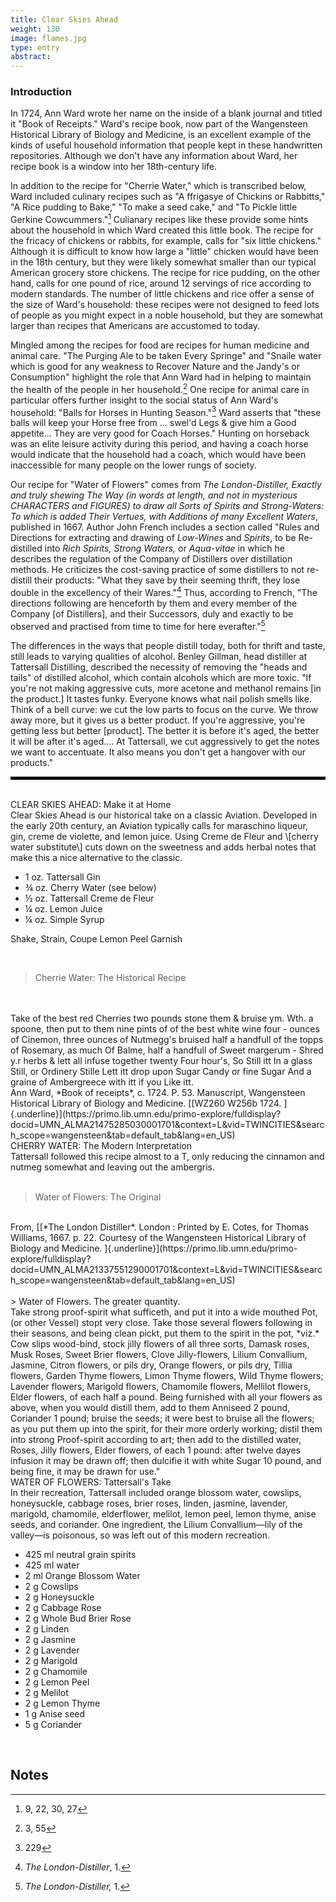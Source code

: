 ```yaml
---
title: Clear Skies Ahead
weight: 130
image: flames.jpg
type: entry
abstract:
---
```


### Introduction

In 1724, Ann Ward wrote her name on the inside of a blank journal and titled it "Book of Receipts." Ward's recipe book, now part of the Wangensteen Historical Library of Biology and Medicine, is an excellent example of the kinds of useful household information that people kept in these handwritten repositories. Although we don't have any information about Ward, her recipe book is a window into her 18th-century life.

In addition to the recipe for "Cherrie Water," which is transcribed below, Ward included culinary recipes such as "A ffrigasye of Chickins or Rabbitts," "A Rice pudding to Bake," "To make a seed cake," and "To Pickle little Gerkine Cowcummers."[^1] Culianary recipes like these provide some hints about the household in which Ward created this little book. The recipe for the fricacy of chickens or rabbits, for example, calls for "six little chickens." Although it is difficult to know how large a "little" chicken would have been in the 18th century, but they were likely somewhat smaller than our typical American grocery store chickens. The recipe for rice pudding, on the other hand, calls for one pound of rice, around 12 servings of rice according to modern standards. The number of little chickens and rice offer a sense of the size of Ward's household: these recipes were not designed to feed lots of people as you might expect in a noble household, but they are somewhat larger than recipes that Americans are accustomed to today.

Mingled among the recipes for food are recipes for human medicine and animal care. "The Purging Ale to be taken Every Springe" and "Snaile water which is good for any weakness to Recover Nature and the Jandy's or Consumption" highlight the role that Ann Ward had in helping to maintain the health of the people in her household.[^2] One recipe for animal care in particular offers further insight to the social status of Ann Ward's household: "Balls for Horses in Hunting Season."[^3] Ward asserts that "these balls will keep your Horse free from ... swel'd Legs & give him a Good appetite... They are very good for Coach Horses." Hunting on horseback was an elite leisure activity during this period, and having a coach horse would indicate that the household had a coach, which would have been inaccessible for many people on the lower rungs of society.

Our recipe for "Water of Flowers" comes from *The London-Distiller, Exactly and truly shewing The Way (in words at length, and not in mysterious CHARACTERS and FIGURES) to draw all Sorts of Spirits and Strong-Waters: To which is added Their Vertues, with Additions of many Excellent Waters*, published in 1667. Author John French includes a section called "Rules and Directions for extracting and drawing of *Low-Wines* and *Spirits*, to be Re-distilled into *Rich Spirits, Strong Waters,* or *Aqua-vitae* in which he describes the regulation of the Company of Distillers over distillation methods. He criticizes the cost-saving practice of some distillers to not re-distill their products: "What they save by their seeming thrift, they lose double in the excellency of their Wares."[^4] Thus, according to French, "The directions following are henceforth by them and every member of the Company \[of Distillers\], and their Successors, duly and exactly to be observed and practised from time to time for here everafter."[^5]

The differences in the ways that people distill today, both for thrift and taste, still leads to varying qualities of alcohol. Benley Gillman, head distiller at Tattersall Distilling, described the necessity of removing the "heads and tails" of distilled alcohol, which contain alcohols which are more toxic. "If you're not making aggressive cuts, more acetone and methanol remains \[in the product.\] It tastes funky. Everyone knows what nail polish smells like. Think of a bell curve: we cut the low parts to focus on the curve. We throw away more, but it gives us a better product. If you're aggressive, you're getting less but better \[product\]. The better it is before it's aged, the better it will be after it's aged.... At Tattersall, we cut aggressively to get the notes we want to accentuate. It also means you don't get a hangover with our products."

<hr style="border: 2px solid black;" />

<br>

<div class="boxed">
CLEAR SKIES AHEAD: Make it at Home
<br>
Clear Skies Ahead is our historical take on a classic Aviation. Developed in the early 20th century, an Aviation typically calls for maraschino liqueur, gin, creme de violette, and lemon juice. Using Creme de Fleur and \[cherry water substitute\] cuts down on the sweetness and adds herbal notes that make this a nice alternative to the classic.

- 1 oz. Tattersall Gin
- ¾ oz. Cherry Water (see below)
- ½ oz. Tattersall Creme de Fleur
- ¼ oz. Lemon Juice
- ¼ oz. Simple Syrup

Shake, Strain, Coupe
Lemon Peel Garnish
</div>
<br>

>Cherrie Water: The Historical Recipe
<br>
<br>
Take of the best red Cherries two pounds stone them & bruise ym. Wth. a spoone, then put to them nine pints of of the best white wine four - ounces of Cinemon, three ounces of Nutmegg's bruised half a handfull of the topps of Rosemary, as much Of Balme, half a handfull of Sweet margerum - Shred y.r herbs & lett all infuse together twenty Four hour's, So Still itt In a glass Still, or Ordinery Stille Lett itt drop upon Sugar Candy or fine Sugar And a graine of Ambergreece with itt if you Like itt.
<br>
Ann Ward, *Book of receipts*, c. 1724. P. 53. Manuscript, Wangensteen Historical Library of Biology and Medicine. [[WZ260 W256b 1724.
 ]{.underline}](https://primo.lib.umn.edu/primo-explore/fulldisplay?docid=UMN_ALMA21475285030001701&context=L&vid=TWINCITIES&search_scope=wangensteen&tab=default_tab&lang=en_US)

<br>
<div class="boxed">
CHERRY WATER: The Modern Interpretation
<br>
Tattersall followed this recipe almost to a T, only reducing the cinnamon and nutmeg somewhat and leaving out the ambergris.
</div>
<br>

>Water of Flowers: The Original
<br>
From, [[*The London Distiller*. London : Printed by E. Cotes, for Thomas Williams, 1667. p. 22. Courtesy of the Wangensteen Historical Library of Biology and Medicine. ]{.underline}](https://primo.lib.umn.edu/primo-explore/fulldisplay?docid=UMN_ALMA21337551290001701&context=L&vid=TWINCITIES&search_scope=wangensteen&tab=default_tab&lang=en_US)
<br>
<br>
> Water of Flowers. The greater quantity.
<br>
Take strong proof-spirit what sufficeth, and put it into a wide mouthed Pot, (or other Vessel) stopt very close. Take those several flowers following in their seasons, and being clean pickt, put them to the spirit in the pot, *viz.* Cow slips wood-bind, stock jilly flowers of all three sorts, Damask roses, Musk Roses, Sweet Brier flowers, Clove Jilly-flowers, Lilium Convallium, Jasmine, Citron flowers, or pils dry, Orange flowers, or pils dry, Tillia flowers, Garden Thyme flowers, Limon Thyme flowers, Wild Thyme flowers; Lavender flowers, Marigold flowers, Chamomile flowers, Mellilot flowers, Elder flowers, of each half a pound. Being furnished with all your flowers as above, when you would distill them, add to them Anniseed 2 pound, Coriander 1 pound; bruise the seeds; it were best to bruise all the flowers; as you put them up into the spirit, for their more orderly working; distil them into strong Proof-spirit according to art; then add to the distilled water, Roses, Jilly flowers, Elder flowers, of each 1 pound: after twelve dayes infusion it may be drawn off; then dulcifie it with white Sugar 10 pound, and being fine, it may be drawn for use."

<br>
<div class="boxed">
WATER OF FLOWERS: Tattersall's Take
<br>
In their recreation, Tattersall included orange blossom water, cowslips, honeysuckle, cabbage roses, brier roses, linden, jasmine, lavender, marigold, chamomile, elderflower, melilot, lemon peel, lemon thyme, anise seeds, and coriander. One ingredient, the Lilium Convallium—lily of the valley—is poisonous, so was left out of this modern recreation.

- 425 ml neutral grain spirits
- 425 ml water
- 2 ml Orange Blossom Water
- 2 g Cowslips
- 2 g Honeysuckle
- 2 g Cabbage Rose
- 2 g Whole Bud Brier Rose
- 2 g Linden
- 2 g Jasmine
- 2 g Lavender
- 2 g Marigold
- 2 g Chamomile
- 2 g Lemon Peel
- 2 g Melilot
- 2 g Lemon Thyme
- 1 g Anise seed
- 5 g Coriander
</div>
<br>

## Notes

[^1]: 9, 22, 30, 27

[^2]: 3, 55

[^3]: 229

[^4]: *The London-Distiller*, 1.

[^5]: *The London-Distiller,* 1.

[^6]: something
